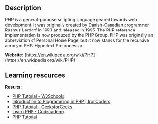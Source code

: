 ## Description
PHP is a general-purpose scripting language geared towards web development. It was originally created by Danish-Canadian programmer Rasmus Lerdorf in 1993 and released in 1995. The PHP reference implementation is now produced by the PHP Group. PHP was originally an abbreviation of Personal Home Page, but it now stands for the recursive acronym PHP: Hypertext Preprocessor.

**Website:** [https://en.wikipedia.org/wiki/PHP](https://en.wikipedia.org/wiki/PHP)

## Learning resources
**Results:**

* [PHP Tutorial - W3Schools](https://www.w3schools.com/php/)
* [Introduction to Programming in PHP | IronCoders](https://ironcoders.com/learn/php)
* [PHP Tutorial - GeeksforGeeks](https://www.geeksforgeeks.org/php-tutorial/)
* [Learn PHP - Codecademy](https://www.codecademy.com/learn/paths/php-skill)
* [PHP Tutorial](https://www.phptutorial.net/)


